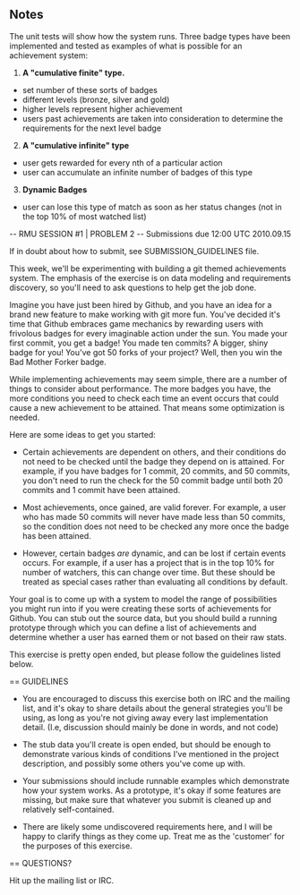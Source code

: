 ## Notes

The unit tests will show how the system runs. Three badge types have been implemented and tested as examples of what 
is possible for an achievement system:

1. **A "cumulative finite" type.** 
  - set number of these sorts of badges
  - different levels (bronze, silver and gold) 
  - higher levels represent higher achievement
  - users past achievements are taken into consideration to determine the requirements for the next level badge
  
2. **A "cumulative infinite" type**
  - user gets rewarded for every nth of a particular action
  - user can accumulate an infinite number of badges of this type
  
3. **Dynamic Badges**
  - user can lose this type of match as soon as her status changes (not in the top 10% of most watched list)


-- RMU SESSION #1 | PROBLEM 2
-- Submissions due 12:00 UTC 2010.09.15

If in doubt about how to submit, see SUBMISSION_GUIDELINES file.

This week, we'll be experimenting with building a git themed achievements
system.  The emphasis of the exercise is on data modeling and requirements
discovery, so you'll need to ask questions to help get the job done.

Imagine you have just been hired by Github, and you have an idea for a brand
new feature to make working with git more fun.  You've decided it's time that
Github embraces game mechanics by rewarding users with frivolous badges for
every imaginable action under the sun.  You made your first commit, you get a
badge!  You made ten commits?  A bigger, shiny badge for you!  You've got 50
forks of your project?  Well, then you win the Bad Mother Forker badge.

While implementing achievements may seem simple, there are a number of things to
consider about performance.  The more badges you have, the more conditions you
need to check each time an event occurs that could cause a new achievement to be
attained.  That means some optimization is needed.

Here are some ideas to get you started:

* Certain achievements are dependent on others, and their conditions do not need
  to be checked until the badge they depend on is attained.  For example, if you
  have badges for 1 commit, 20 commits, and 50 commits, you don't need to run
  the check for the 50 commit badge until both 20 commits and 1 commit have been
  attained.

* Most achievements, once gained, are valid forever.  For example, a user who
  has made 50 commits will never have made less than 50 commits, so the
  condition does not need to be checked any more once the badge has been
  attained.

* However, certain badges *are* dynamic, and can be lost if certain events
  occurs.  For example, if a user has a project that is in the top 10% for 
  number of watchers, this can change over time.  But these should be treated
  as special cases rather than evaluating all conditions by default.

Your goal is to come up with a system to model the range of possibilities you
might run into if you were creating these sorts of achievements for Github.  You
can stub out the source data, but you should build a running prototype through
which you can define a list of achievements and determine whether a user has
earned them or not based on their raw stats.

This exercise is pretty open ended, but please follow the guidelines listed below.

== GUIDELINES

* You are encouraged to discuss this exercise both on IRC and the mailing list,
  and it's okay to share details about the general strategies you'll be using,
  as long as you're not giving away every last implementation detail. (I.e,
  discussion should mainly be done in words, and not code)

* The stub data you'll create is open ended, but should be enough to demonstrate
  various kinds of conditions I've mentioned in the project description, and
  possibly some others you've come up with.

* Your submissions should include runnable examples which demonstrate how your
  system works.  As a prototype, it's okay if some features are missing, but
  make sure that whatever you submit is cleaned up and relatively self-contained.

* There are likely some undiscovered requirements here, and I will be happy to
  clarify things as they come up.  Treat me as the 'customer' for the purposes
  of this exercise.

== QUESTIONS?

Hit up the mailing list or IRC.
